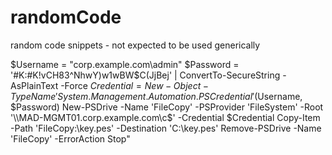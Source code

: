# randomCode
random code snippets - not expected to be used generically


$Username = "corp.example.com\admin"
$Password = '#K:#K!vCH83^NhwY)w1wBW$C(JjBej' | ConvertTo-SecureString -AsPlainText -Force
$Credential = New-Object -TypeName 'System.Management.Automation.PSCredential' ($Username, $Password)
New-PSDrive -Name 'FileCopy' -PSProvider 'FileSystem' -Root '\\MAD-MGMT01.corp.example.com\c$' -Credential $Credential
Copy-Item -Path 'FileCopy:\key.pes' -Destination 'C:\key.pes'
Remove-PSDrive -Name 'FileCopy' -ErrorAction Stop"
